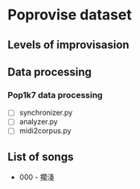 # Poprovise dataset 
## Levels of improvisasion
## Data processing
### Pop1k7 data processing
- [ ] synchronizer.py
- [ ] analyzer.py
- [ ] midi2corpus.py

## List of songs
* 000 - 擱淺